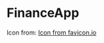 # FinanceApp


Icon from:
<a href="https://favicon.io/emoji-favicons/money-with-wings">Icon from favicon.io</a>
